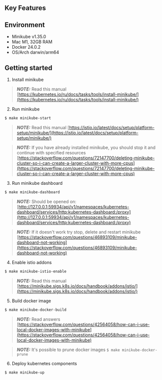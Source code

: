 ## Key Features

## Environment

* Minikube v1.35.0
* Mac M1, 32GB RAM
* Docker 24.0.2
* OS/Arch darwin/arm64

## Getting started

1. Install minikube

> **_NOTE:_** Read this manual
> [https://kubernetes.io/ru/docs/tasks/tools/install-minikube/](https://kubernetes.io/ru/docs/tasks/tools/install-minikube/)

2. Run minikube

```bash
$ make minikube-start
```

> **_NOTE:_** Read this manual
> [https://istio.io/latest/docs/setup/platform-setup/minikube/](https://istio.io/latest/docs/setup/platform-setup/minikube/)

> **_NOTE:_** If you have already installed minikube, you should stop it and continue with specified resources
> [https://stackoverflow.com/questions/72147700/deleting-minikube-cluster-so-i-can-create-a-larger-cluster-with-more-cpus](https://stackoverflow.com/questions/72147700/deleting-minikube-cluster-so-i-can-create-a-larger-cluster-with-more-cpus)

3. Run minikube dashboard

```bash
$ make minikube-dashboard
```

> **_NOTE:_** Should be opened on: 
> [http://127.0.0.1:59934/api/v1/namespaces/kubernetes-dashboard/services/http:kubernetes-dashboard:/proxy](http://127.0.0.1:59934/api/v1/namespaces/kubernetes-dashboard/services/http:kubernetes-dashboard:/proxy)

> **_NOTE:_** If it doesn't work try stop, delete and restart minikube
> [https://stackoverflow.com/questions/46893109/minikube-dashboard-not-working](https://stackoverflow.com/questions/46893109/minikube-dashboard-not-working)

4. Enable istio addons

```bash
$ make minikube-istio-enable
```

> **_NOTE:_** Read this manual
> [https://minikube.sigs.k8s.io/docs/handbook/addons/istio/](https://minikube.sigs.k8s.io/docs/handbook/addons/istio/)

5. Build docker image

```bash
$ make minikube-docker-build
```

> **_NOTE:_** Read answers
> [https://stackoverflow.com/questions/42564058/how-can-i-use-local-docker-images-with-minikube](https://stackoverflow.com/questions/42564058/how-can-i-use-local-docker-images-with-minikube)


> **_NOTE:_** It's possible to prune docker images `$ make minikube-docker-prune`

6. Deploy kubernetes components

```bash
$ make minikube-up
```






